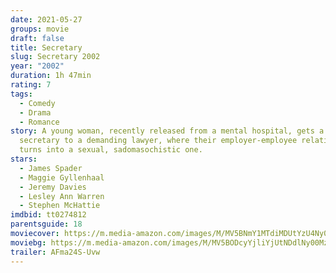 ```yaml
---
date: 2021-05-27
groups: movie
draft: false
title: Secretary
slug: Secretary 2002
year: "2002"
duration: 1h 47min
rating: 7
tags:
  - Comedy
  - Drama
  - Romance
story: A young woman, recently released from a mental hospital, gets a job as a
  secretary to a demanding lawyer, where their employer-employee relationship
  turns into a sexual, sadomasochistic one.
stars:
  - James Spader
  - Maggie Gyllenhaal
  - Jeremy Davies
  - Lesley Ann Warren
  - Stephen McHattie
imdbid: tt0274812
parentsguide: 18
moviecover: https://m.media-amazon.com/images/M/MV5BNmY1MTdiMDUtYzU4Ny00NWY0LTk2YjctMWU3ZTUxZjg1OTE2XkEyXkFqcGdeQXVyMTMxMTY0OTQ@._V1_FMjpg_UX797_.jpg
moviebg: https://m.media-amazon.com/images/M/MV5BODcyYjliYjUtNDdlNy00MzIwLWE0NTctZWJlZjEyODkxY2VlXkEyXkFqcGdeQXVyOTc5MDI5NjE@._V1_FMjpg_UX1280_.jpg
trailer: AFma24S-Uvw
---
```

